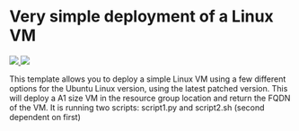 # Very simple deployment of a Linux VM

<a href="https://portal.azure.com/#create/Microsoft.Template/uri/https%3A%2F%2Fraw.githubusercontent.com%2FIrekRomaniuk%2Fazure%2Fmaster%2Fvm-simple-linux%2Fazuredeploy.json" target="_blank">
    <img src="http://azuredeploy.net/deploybutton.png"/>
</a>
<a href="http://armviz.io/#/?load=https%3A%2F%2Fraw.githubusercontent.com%2FIrekRomaniuk%2azure%2Fmaster%2Fvm-simple-linux%2Fazuredeploy.json" target="_blank">
    <img src="http://armviz.io/visualizebutton.png"/>
</a>


This template allows you to deploy a simple Linux VM using a few different options for the Ubuntu Linux version, using the latest patched version. This will deploy a A1 size VM in the resource group location and return the FQDN of the VM. It is running two scripts: script1.py and script2.sh (second dependent on first) 
